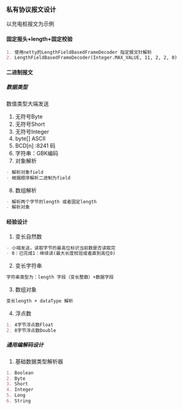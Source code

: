 ### 私有协议报文设计

以充电桩报文为示例

#### 固定报头+length+固定校验

```markdown
1. 使用netty的LengthFieldBasedFrameDecoder 指定报文针解析
2. LengthFieldBasedFrameDecoder(Integer.MAX_VALUE, 11, 2, 2, 0)
```

#### 二进制报文

##### 数据类型

数值类型大端发送

1. 无符号Byte
2. 无符号Short
3. 无符号Integer
4. byte[] ASCII
5. BCD[n] :8241 码
6. 字符串：GBK编码
7. 对象解析

```markdown
- 解析对象field
- 根据顺序解析二进制为field
```

8. 数组解析

```markdown
- 解析两个字节的length 或者固定length
- 解析对象
```

#### 经验设计

1. 变长自然数

```markdown
- 小端发送，读取字节的最高位标识当前数是否读取完
- 0：已完成1：继续读(最大长度校验或者直到高位0)
```

2. 变长字符串

```markdown
字符串类型为：length 字段（变长整数）+数据字段
```

3. 数组对象

``` markdown
变长length + dataType 解析
```

4. 浮点数

```markdown
1. 4字节浮点数Float
2. 8字节浮点数Double
```

##### 通用编解码设计

1. 基础数据类型解析器

```markdown
1. Boolean
2. Byte
3. Short
4. Integer
5. Long
6. String
```


